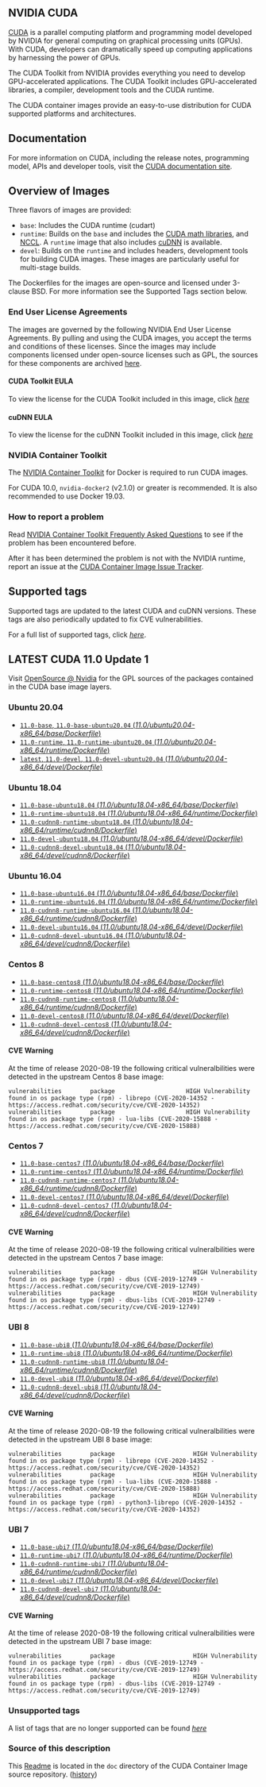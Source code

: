 ## NVIDIA CUDA

[CUDA](https://developer.nvidia.com/cuda-zone) is a parallel computing platform and programming model developed by NVIDIA for general computing on graphical processing units (GPUs). With CUDA, developers can dramatically speed up computing applications by harnessing the power of GPUs.

The CUDA Toolkit from NVIDIA provides everything you need to develop GPU-accelerated applications. The CUDA Toolkit includes GPU-accelerated libraries, a compiler, development tools and the CUDA runtime.

The CUDA container images provide an easy-to-use distribution for CUDA supported platforms and architectures.

## Documentation

For more information on CUDA, including the release notes, programming model, APIs and developer tools, visit the [CUDA documentation site](https://docs.nvidia.com/cuda).

## Overview of Images

Three flavors of images are provided:
- `base`: Includes the CUDA runtime (cudart)
- `runtime`: Builds on the `base` and includes the [CUDA math libraries](https://developer.nvidia.com/gpu-accelerated-libraries), and [NCCL](https://developer.nvidia.com/nccl). A `runtime` image that also includes [cuDNN](https://developer.nvidia.com/cudnn) is available. 
- `devel`: Builds on the `runtime` and includes headers, development tools for building CUDA images. These images are particularly useful for multi-stage builds.

The Dockerfiles for the images are open-source and licensed under 3-clause BSD. For more information see the Supported Tags section below.

### End User License Agreements

The images are governed by the following NVIDIA End User License Agreements. By pulling and using the CUDA images, you accept the terms and conditions of these licenses. 
Since the images may include components licensed under open-source licenses such as GPL, the sources for these components are archived [here](https://developer.download.nvidia.com/compute/cuda/opensource/image).

#### CUDA Toolkit EULA

To view the license for the CUDA Toolkit included in this image, click [*here*](http://docs.nvidia.com/cuda/eula/index.html)

#### cuDNN EULA

To view the license for the cuDNN Toolkit included in this image, click [*here*](https://docs.nvidia.com/deeplearning/sdk/cudnn-sla/index.html)

### NVIDIA Container Toolkit

The [NVIDIA Container Toolkit](https://github.com/NVIDIA/nvidia-docker) for Docker is required to run CUDA images.

For CUDA 10.0, `nvidia-docker2` (v2.1.0) or greater is recommended. It is also recommended to use Docker 19.03.

### How to report a problem

Read [NVIDIA Container Toolkit Frequently Asked Questions](https://github.com/NVIDIA/nvidia-docker/wiki/Frequently-Asked-Questions) to see if the problem has been encountered before.

After it has been determined the problem is not with the NVIDIA runtime, report an issue at the [CUDA Container Image Issue Tracker](https://gitlab.com/nvidia/container-images/cuda/-/issues).

## Supported tags

Supported tags are updated to the latest CUDA and cuDNN versions. These tags are also periodically updated to fix CVE vulnerabilities.

For a full list of supported tags, click [*here*](https://gitlab.com/nvidia/container-images/cuda/blob/master/doc/supported-tags.md).

## LATEST CUDA 11.0 Update 1

Visit [OpenSource @ Nvidia](https://developer.download.nvidia.com/compute/cuda/opensource/image/11.0/) for the GPL sources of the packages contained in the CUDA base image layers.

### Ubuntu 20.04

- [`11.0-base`, `11.0-base-ubuntu20.04` (*11.0/ubuntu20.04-x86_64/base/Dockerfile*)](https://gitlab.com/nvidia/container-images/cuda/blob/master/dist/11.0/ubuntu20.04-x86_64/base/Dockerfile)
- [`11.0-runtime`, `11.0-runtime-ubuntu20.04` (*11.0/ubuntu20.04-x86_64/runtime/Dockerfile*)](https://gitlab.com/nvidia/container-images/cuda/blob/master/dist/11.0/ubuntu20.04-x86_64/runtime/Dockerfile)
- [`latest`, `11.0-devel`, `11.0-devel-ubuntu20.04` (*11.0/ubuntu20.04-x86_64/devel/Dockerfile*)](https://gitlab.com/nvidia/container-images/cuda/blob/master/dist/11.0/ubuntu20.04-x86_64/devel/Dockerfile)

### Ubuntu 18.04

- [`11.0-base-ubuntu18.04` (*11.0/ubuntu18.04-x86_64/base/Dockerfile*)](https://gitlab.com/nvidia/container-images/cuda/blob/master/dist/11.0/ubuntu18.04-x86_64/base/Dockerfile)
- [`11.0-runtime-ubuntu18.04` (*11.0/ubuntu18.04-x86_64/runtime/Dockerfile*)](https://gitlab.com/nvidia/container-images/cuda/blob/master/dist/11.0/ubuntu18.04-x86_64/runtime/Dockerfile)
- [`11.0-cudnn8-runtime-ubuntu18.04` (*11.0/ubuntu18.04-x86_64/runtime/cudnn8/Dockerfile*)](https://gitlab.com/nvidia/container-images/cuda/blob/master/dist/11.0/ubuntu18.04-x86_64/runtime/cudnn8/Dockerfile)
- [`11.0-devel-ubuntu18.04` (*11.0/ubuntu18.04-x86_64/devel/Dockerfile*)](https://gitlab.com/nvidia/container-images/cuda/blob/master/dist/11.0/ubuntu18.04-x86_64/devel/Dockerfile)
- [`11.0-cudnn8-devel-ubuntu18.04` (*11.0/ubuntu18.04-x86_64/devel/cudnn8/Dockerfile*)](https://gitlab.com/nvidia/container-images/cuda/blob/master/dist/11.0/ubuntu18.04-x86_64/devel/cudnn8/Dockerfile)

### Ubuntu 16.04

- [`11.0-base-ubuntu16.04` (*11.0/ubuntu18.04-x86_64/base/Dockerfile*)](https://gitlab.com/nvidia/container-images/cuda/blob/master/dist/11.0/ubuntu16.04-x86_64/base/Dockerfile)
- [`11.0-runtime-ubuntu16.04` (*11.0/ubuntu18.04-x86_64/runtime/Dockerfile*)](https://gitlab.com/nvidia/container-images/cuda/blob/master/dist/11.0/ubuntu16.04-x86_64/runtime/Dockerfile)
- [`11.0-cudnn8-runtime-ubuntu16.04` (*11.0/ubuntu18.04-x86_64/runtime/cudnn8/Dockerfile*)](https://gitlab.com/nvidia/container-images/cuda/blob/master/dist/11.0/ubuntu16.04-x86_64/runtime/cudnn8/Dockerfile)
- [`11.0-devel-ubuntu16.04` (*11.0/ubuntu18.04-x86_64/devel/Dockerfile*)](https://gitlab.com/nvidia/container-images/cuda/blob/master/dist/11.0/ubuntu16.04-x86_64/devel/Dockerfile)
- [`11.0-cudnn8-devel-ubuntu16.04` (*11.0/ubuntu18.04-x86_64/devel/cudnn8/Dockerfile*)](https://gitlab.com/nvidia/container-images/cuda/blob/master/dist/11.0/ubuntu16.04-x86_64/devel/cudnn8/Dockerfile)

### Centos 8

- [`11.0-base-centos8` (*11.0/ubuntu18.04-x86_64/base/Dockerfile*)](https://gitlab.com/nvidia/container-images/cuda/blob/master/dist/11.0/centos8-x86_64/base/Dockerfile)
- [`11.0-runtime-centos8` (*11.0/ubuntu18.04-x86_64/runtime/Dockerfile*)](https://gitlab.com/nvidia/container-images/cuda/blob/master/dist/11.0/centos8-x86_64/runtime/Dockerfile)
- [`11.0-cudnn8-runtime-centos8` (*11.0/ubuntu18.04-x86_64/runtime/cudnn8/Dockerfile*)](https://gitlab.com/nvidia/container-images/cuda/blob/master/dist/11.0/centos8-x86_64/runtime/cudnn8/Dockerfile)
- [`11.0-devel-centos8` (*11.0/ubuntu18.04-x86_64/devel/Dockerfile*)](https://gitlab.com/nvidia/container-images/cuda/blob/master/dist/11.0/centos8-x86_64/devel/Dockerfile)
- [`11.0-cudnn8-devel-centos8` (*11.0/ubuntu18.04-x86_64/devel/cudnn8/Dockerfile*)](https://gitlab.com/nvidia/container-images/cuda/blob/master/dist/11.0/centos8-x86_64/devel/cudnn8/Dockerfile)

#### CVE Warning

At the time of release 2020-08-19 the following critical vulneralbilities were detected in the upstream Centos 8 base image:

```
vulnerabilities        package                    HIGH Vulnerability found in os package type (rpm) - librepo (CVE-2020-14352 - https://access.redhat.com/security/cve/CVE-2020-14352)
vulnerabilities        package                    HIGH Vulnerability found in os package type (rpm) - lua-libs (CVE-2020-15888 - https://access.redhat.com/security/cve/CVE-2020-15888)
```

### Centos 7

- [`11.0-base-centos7` (*11.0/ubuntu18.04-x86_64/base/Dockerfile*)](https://gitlab.com/nvidia/container-images/cuda/blob/master/dist/11.0/centos7-x86_64/base/Dockerfile)
- [`11.0-runtime-centos7` (*11.0/ubuntu18.04-x86_64/runtime/Dockerfile*)](https://gitlab.com/nvidia/container-images/cuda/blob/master/dist/11.0/centos7-x86_64/runtime/Dockerfile)
- [`11.0-cudnn8-runtime-centos7` (*11.0/ubuntu18.04-x86_64/runtime/cudnn8/Dockerfile*)](https://gitlab.com/nvidia/container-images/cuda/blob/master/dist/11.0/centos7-x86_64/runtime/cudnn8/Dockerfile)
- [`11.0-devel-centos7` (*11.0/ubuntu18.04-x86_64/devel/Dockerfile*)](https://gitlab.com/nvidia/container-images/cuda/blob/master/dist/11.0/centos7-x86_64/devel/Dockerfile)
- [`11.0-cudnn8-devel-centos7` (*11.0/ubuntu18.04-x86_64/devel/cudnn8/Dockerfile*)](https://gitlab.com/nvidia/container-images/cuda/blob/master/dist/11.0/centos7-x86_64/devel/cudnn8/Dockerfile)

#### CVE Warning

At the time of release 2020-08-19 the following critical vulneralbilities were detected in the upstream Centos 7 base image:

```
vulnerabilities        package                      HIGH Vulnerability found in os package type (rpm) - dbus (CVE-2019-12749 - https://access.redhat.com/security/cve/CVE-2019-12749)
vulnerabilities        package                      HIGH Vulnerability found in os package type (rpm) - dbus-libs (CVE-2019-12749 - https://access.redhat.com/security/cve/CVE-2019-12749)
```

### UBI 8

- [`11.0-base-ubi8` (*11.0/ubuntu18.04-x86_64/base/Dockerfile*)](https://gitlab.com/nvidia/container-images/cuda/blob/master/dist/11.0/ubi8-x86_64/base/Dockerfile)
- [`11.0-runtime-ubi8` (*11.0/ubuntu18.04-x86_64/runtime/Dockerfile*)](https://gitlab.com/nvidia/container-images/cuda/blob/master/dist/11.0/ubi8-x86_64/runtime/Dockerfile)
- [`11.0-cudnn8-runtime-ubi8` (*11.0/ubuntu18.04-x86_64/runtime/cudnn8/Dockerfile*)](https://gitlab.com/nvidia/container-images/cuda/blob/master/dist/11.0/ubi8-x86_64/runtime/cudnn8/Dockerfile)
- [`11.0-devel-ubi8` (*11.0/ubuntu18.04-x86_64/devel/Dockerfile*)](https://gitlab.com/nvidia/container-images/cuda/blob/master/dist/11.0/ubi8-x86_64/devel/Dockerfile)
- [`11.0-cudnn8-devel-ubi8` (*11.0/ubuntu18.04-x86_64/devel/cudnn8/Dockerfile*)](https://gitlab.com/nvidia/container-images/cuda/blob/master/dist/11.0/ubi8-x86_64/devel/cudnn8/Dockerfile)

#### CVE Warning

At the time of release 2020-08-19 the following critical vulneralbilities were detected in the upstream UBI 8 base image:

```
vulnerabilities        package                      HIGH Vulnerability found in os package type (rpm) - librepo (CVE-2020-14352 - https://access.redhat.com/security/cve/CVE-2020-14352)
vulnerabilities        package                      HIGH Vulnerability found in os package type (rpm) - lua-libs (CVE-2020-15888 - https://access.redhat.com/security/cve/CVE-2020-15888)
vulnerabilities        package                      HIGH Vulnerability found in os package type (rpm) - python3-librepo (CVE-2020-14352 - https://access.redhat.com/security/cve/CVE-2020-14352)
```

### UBI 7

- [`11.0-base-ubi7` (*11.0/ubuntu18.04-x86_64/base/Dockerfile*)](https://gitlab.com/nvidia/container-images/cuda/blob/master/dist/11.0/ubi7-x86_64/base/Dockerfile)
- [`11.0-runtime-ubi7` (*11.0/ubuntu18.04-x86_64/runtime/Dockerfile*)](https://gitlab.com/nvidia/container-images/cuda/blob/master/dist/11.0/ubi7-x86_64/runtime/Dockerfile)
- [`11.0-cudnn8-runtime-ubi7` (*11.0/ubuntu18.04-x86_64/runtime/cudnn8/Dockerfile*)](https://gitlab.com/nvidia/container-images/cuda/blob/master/dist/11.0/ubi7-x86_64/runtime/cudnn8/Dockerfile)
- [`11.0-devel-ubi7` (*11.0/ubuntu18.04-x86_64/devel/Dockerfile*)](https://gitlab.com/nvidia/container-images/cuda/blob/master/dist/11.0/ubi7-x86_64/devel/Dockerfile)
- [`11.0-cudnn8-devel-ubi7` (*11.0/ubuntu18.04-x86_64/devel/cudnn8/Dockerfile*)](https://gitlab.com/nvidia/container-images/cuda/blob/master/dist/11.0/ubi7-x86_64/devel/cudnn8/Dockerfile)

#### CVE Warning

At the time of release 2020-08-19 the following critical vulneralbilities were detected in the upstream UBI 7 base image:

```
vulnerabilities        package                      HIGH Vulnerability found in os package type (rpm) - dbus (CVE-2019-12749 - https://access.redhat.com/security/cve/CVE-2019-12749)
vulnerabilities        package                      HIGH Vulnerability found in os package type (rpm) - dbus-libs (CVE-2019-12749 - https://access.redhat.com/security/cve/CVE-2019-12749)
```

### Unsupported tags

A list of tags that are no longer supported can be found [*here*](https://gitlab.com/nvidia/container-images/cuda/blob/master/doc/unsupported-tags.md)

### Source of this description

This [Readme](https://gitlab.com/nvidia/container-images/cuda/blob/master/doc/README.md) is located in the `doc` directory of the CUDA Container Image source repository. ([history](https://gitlab.com/nvidia/container-images/cuda/commits/master/doc/README.md))
